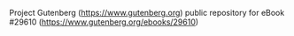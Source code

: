 Project Gutenberg (https://www.gutenberg.org) public repository for eBook #29610 (https://www.gutenberg.org/ebooks/29610)
